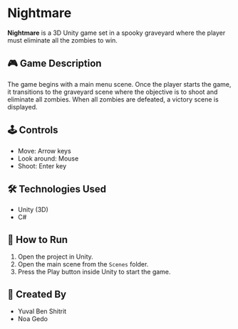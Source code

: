 # Nightmare

**Nightmare** is a 3D Unity game set in a spooky graveyard where the player must eliminate all the zombies to win.

## 🎮 Game Description

The game begins with a main menu scene. Once the player starts the game, it transitions to the graveyard scene where the objective is to shoot and eliminate all zombies. When all zombies are defeated, a victory scene is displayed.

## 🕹️ Controls

- Move: Arrow keys
- Look around: Mouse
- Shoot: Enter key

## 🛠️ Technologies Used

- Unity (3D)
- C#

## 🚀 How to Run

1. Open the project in Unity.
2. Open the main scene from the `Scenes` folder.
3. Press the Play button inside Unity to start the game.

## 👥 Created By

- Yuval Ben Shitrit
- Noa Gedo
